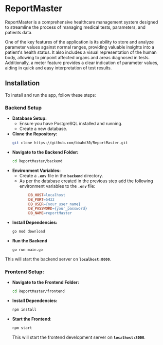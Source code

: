 # ReportMaster

ReportMaster is a comprehensive healthcare management system designed to streamline the process of managing medical tests, parameters, and patients data.

One of the key features of the application is its ability to store and analyze parameter values against normal ranges, providing valuable insights into a patient's health status. It also includes a visual representation of the human body, allowing to pinpoint affected organs and areas diagnosed in tests. Additionally, a meter feature provides a clear indication of parameter values, aiding in quick and easy interpretation of test results.

## Installation

To install and run the app, follow these steps:

### Backend Setup

-   **Database Setup:**
    -   Ensure you have PostgreSQL installed and running.
    -   Create a new database.
-   **Clone the Repository:**
    ```bash
    git clone https://github.com/bbahd30/ReportMaster.git
    ```
-   **Navigate to the Backend Folder:**
    ```bash
    cd ReportMaster/backend
    ```
-   **Environment Variables:**
    -   Create a **`.env`** file in the **`backend`** directory.
    -   As per the database created in the previous step add the following environment variables to the **`.env`** file:
        ```makefile
            DB_HOST=localhost
            DB_PORT=5432
            DB_USER={your_user_name}
            DB_PASSWORD={your_password}
            DB_NAME=reportMaster
        ```
-   **Install Dependencies:**
    ```bash
    go mod download
    ```
-   **Run the Backend**
    ```bash
    go run main.go
    ```

This will start the backend server on **`localhost:8000`**.

### **Frontend Setup:**

-   **Navigate to the Frontend Folder:**
    ```bash
    cd ReportMaster/frontend
    ```
-   **Install Dependencies:**
    ```bash
    npm install
    ```
-   **Start the Frontend:**
    ```bash
    npm start
    ```
    This will start the frontend development server on **`localhost:3000`**.
